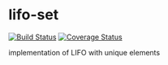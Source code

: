 # lifo-set
[![Build Status](https://travis-ci.org/dk14/lifo-set.svg?branch=master)](https://travis-ci.org/dk14/lifo-set)
[![Coverage Status](https://coveralls.io/repos/dk14/lifo-set/badge.svg)](https://coveralls.io/r/dk14/lifo-set)

implementation of LIFO with unique elements

